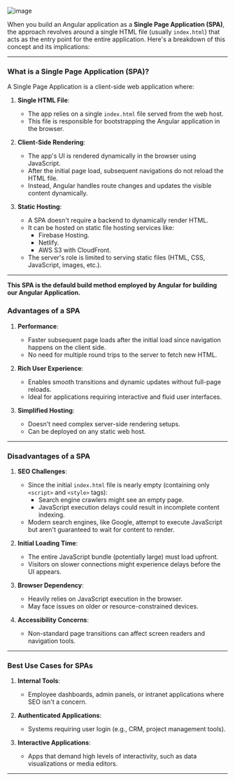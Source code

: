 ![image](https://github.com/user-attachments/assets/0ce6aabe-7721-4306-90f2-8d6d44085c92)


When you build an Angular application as a **Single Page Application (SPA)**, the approach revolves around a single HTML file (usually `index.html`) that acts as the entry point for the entire application. Here's a breakdown of this concept and its implications:

---

### **What is a Single Page Application (SPA)?**

A Single Page Application is a client-side web application where:

1. **Single HTML File**:
   - The app relies on a single `index.html` file served from the web host.
   - This file is responsible for bootstrapping the Angular application in the browser.

2. **Client-Side Rendering**:
   - The app's UI is rendered dynamically in the browser using JavaScript.
   - After the initial page load, subsequent navigations do not reload the HTML file.
   - Instead, Angular handles route changes and updates the visible content dynamically.

3. **Static Hosting**:
   - A SPA doesn't require a backend to dynamically render HTML.
   - It can be hosted on static file hosting services like:
     - Firebase Hosting.
     - Netlify.
     - AWS S3 with CloudFront.
   - The server's role is limited to serving static files (HTML, CSS, JavaScript, images, etc.).

--- 

**This SPA is the defauld build method employed by Angular for building our Angular Application.**

### **Advantages of a SPA**

1. **Performance**:
   - Faster subsequent page loads after the initial load since navigation happens on the client side.
   - No need for multiple round trips to the server to fetch new HTML.

2. **Rich User Experience**:
   - Enables smooth transitions and dynamic updates without full-page reloads.
   - Ideal for applications requiring interactive and fluid user interfaces.

3. **Simplified Hosting**:
   - Doesn't need complex server-side rendering setups.
   - Can be deployed on any static web host.

---

### **Disadvantages of a SPA**

1. **SEO Challenges**:
   - Since the initial `index.html` file is nearly empty (containing only `<script>` and `<style>` tags):
     - Search engine crawlers might see an empty page.
     - JavaScript execution delays could result in incomplete content indexing.
   - Modern search engines, like Google, attempt to execute JavaScript but aren't guaranteed to wait for content to render.

2. **Initial Loading Time**:
   - The entire JavaScript bundle (potentially large) must load upfront.
   - Visitors on slower connections might experience delays before the UI appears.

3. **Browser Dependency**:
   - Heavily relies on JavaScript execution in the browser.
   - May face issues on older or resource-constrained devices.

4. **Accessibility Concerns**:
   - Non-standard page transitions can affect screen readers and navigation tools.

---

### **Best Use Cases for SPAs**

1. **Internal Tools**:
   - Employee dashboards, admin panels, or intranet applications where SEO isn't a concern.

2. **Authenticated Applications**:
   - Systems requiring user login (e.g., CRM, project management tools).

3. **Interactive Applications**:
   - Apps that demand high levels of interactivity, such as data visualizations or media editors.

---

